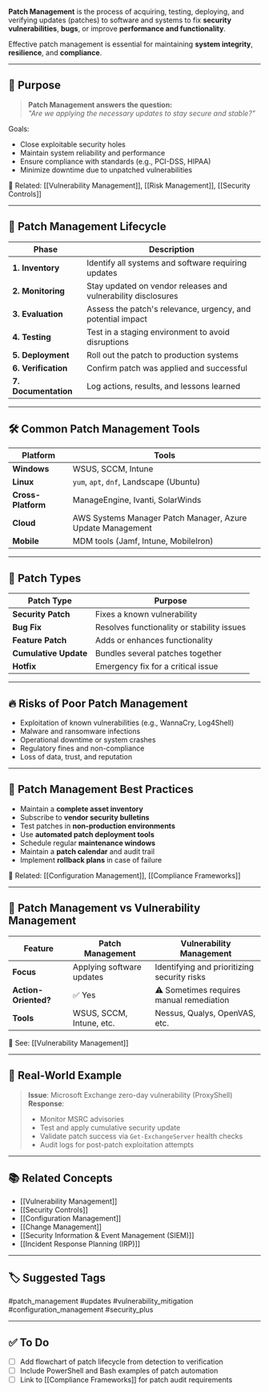 **Patch Management** is the process of acquiring, testing, deploying, and verifying updates (patches) to software and systems to fix **security vulnerabilities**, **bugs**, or improve **performance and functionality**.

Effective patch management is essential for maintaining **system integrity**, **resilience**, and **compliance**.

---

## 🎯 Purpose

> **Patch Management answers the question:**  
> _"Are we applying the necessary updates to stay secure and stable?"_

Goals:
- Close exploitable security holes
- Maintain system reliability and performance
- Ensure compliance with standards (e.g., PCI-DSS, HIPAA)
- Minimize downtime due to unpatched vulnerabilities

📎 Related: [[Vulnerability Management]], [[Risk Management]], [[Security Controls]]

---

## 🔁 Patch Management Lifecycle

| Phase               | Description                                                   |
|----------------------|---------------------------------------------------------------|
| **1. Inventory**      | Identify all systems and software requiring updates          |
| **2. Monitoring**     | Stay updated on vendor releases and vulnerability disclosures |
| **3. Evaluation**     | Assess the patch's relevance, urgency, and potential impact   |
| **4. Testing**        | Test in a staging environment to avoid disruptions            |
| **5. Deployment**     | Roll out the patch to production systems                      |
| **6. Verification**   | Confirm patch was applied and successful                      |
| **7. Documentation**  | Log actions, results, and lessons learned                     |

---

## 🛠 Common Patch Management Tools

| Platform      | Tools                                     |
|----------------|--------------------------------------------|
| **Windows**    | WSUS, SCCM, Intune                        |
| **Linux**      | `yum`, `apt`, `dnf`, Landscape (Ubuntu)  |
| **Cross-Platform** | ManageEngine, Ivanti, SolarWinds     |
| **Cloud**      | AWS Systems Manager Patch Manager, Azure Update Management |
| **Mobile**     | MDM tools (Jamf, Intune, MobileIron)     |

---

## 🔐 Patch Types

| Patch Type       | Purpose                                         |
|-------------------|-------------------------------------------------|
| **Security Patch**| Fixes a known vulnerability                    |
| **Bug Fix**       | Resolves functionality or stability issues     |
| **Feature Patch** | Adds or enhances functionality                 |
| **Cumulative Update** | Bundles several patches together           |
| **Hotfix**        | Emergency fix for a critical issue             |

---

## 🔥 Risks of Poor Patch Management

- Exploitation of known vulnerabilities (e.g., WannaCry, Log4Shell)
- Malware and ransomware infections
- Operational downtime or system crashes
- Regulatory fines and non-compliance
- Loss of data, trust, and reputation

---

## 🧰 Patch Management Best Practices

- Maintain a **complete asset inventory**
- Subscribe to **vendor security bulletins**
- Test patches in **non-production environments**
- Use **automated patch deployment tools**
- Schedule regular **maintenance windows**
- Maintain a **patch calendar** and audit trail
- Implement **rollback plans** in case of failure

📎 Related: [[Configuration Management]], [[Compliance Frameworks]]

---

## 🧠 Patch Management vs Vulnerability Management

| Feature                  | Patch Management                          | Vulnerability Management                    |
|---------------------------|--------------------------------------------|----------------------------------------------|
| **Focus**                 | Applying software updates                 | Identifying and prioritizing security risks  |
| **Action-Oriented?**      | ✅ Yes                                     | ⚠️ Sometimes requires manual remediation     |
| **Tools**                 | WSUS, SCCM, Intune, etc.                  | Nessus, Qualys, OpenVAS, etc.                |

📎 See: [[Vulnerability Management]]

---

## 🧪 Real-World Example

> **Issue**: Microsoft Exchange zero-day vulnerability (ProxyShell)  
> **Response**:  
> - Monitor MSRC advisories  
> - Test and apply cumulative security update  
> - Validate patch success via `Get-ExchangeServer` health checks  
> - Audit logs for post-patch exploitation attempts

---

## 📚 Related Concepts

- [[Vulnerability Management]]
- [[Security Controls]]
- [[Configuration Management]]
- [[Change Management]]
- [[Security Information & Event Management (SIEM)]]
- [[Incident Response Planning (IRP)]]

---

## 🏷 Suggested Tags

#patch_management #updates #vulnerability_mitigation #configuration_management #security_plus

---

## ✅ To Do

- [ ] Add flowchart of patch lifecycle from detection to verification
- [ ] Include PowerShell and Bash examples of patch automation
- [ ] Link to [[Compliance Frameworks]] for patch audit requirements
